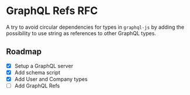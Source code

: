 # GraphQL Refs RFC

A try to avoid circular dependencies for types in `graphql-js` by adding the possibility to use string as references to other GraphQL types.

## Roadmap

- [x] Setup a GraphQL server
- [x] Add schema script
- [x] Add User and Company types
- [ ] Add GraphQL Refs
